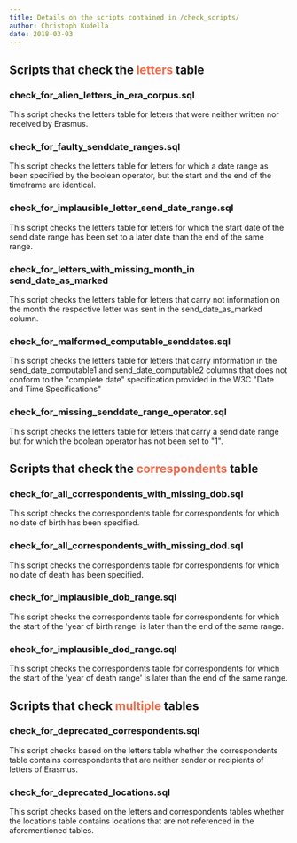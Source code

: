 ```yaml
---
title: Details on the scripts contained in /check_scripts/
author: Christoph Kudella
date: 2018-03-03
---
```

## Scripts that check the <span style="color:#f36949">letters</span> table

### check_for_alien_letters_in_era_corpus.sql
This script checks the letters table for letters that were neither written nor received by Erasmus.

### check_for_faulty_senddate_ranges.sql
This script checks the letters table for letters for which a date range as been specified by the boolean operator, but the start and the end of the timeframe are identical.

### check_for_implausible_letter_send_date_range.sql
This script checks the letters table for letters for which the start date of the send date range has been set to a later date than the end of the same range.

### check_for_letters_with_missing_month_in send_date_as_marked
This script checks the letters table for letters that carry not information on the month the respective letter was sent in the send_date_as_marked column.

### check_for_malformed_computable_senddates.sql
This script checks the letters table for letters that carry information in the send_date_computable1 and send_date_computable2 columns that does not conform to the "complete date" specification provided in the W3C "Date and Time Specifications"

### check_for_missing_senddate_range_operator.sql
This script checks the letters table for letters that carry a send date range but for which the boolean operator has not been set to "1".

## Scripts that check the <span style="color:#f36949">correspondents</span> table

### check_for_all_correspondents_with_missing_dob.sql
This script checks the correspondents table for correspondents for which no date of birth has been specified.

### check_for_all_correspondents_with_missing_dod.sql
This script checks the correspondents table for correspondents for which no date of death has been specified.

### check_for_implausible_dob_range.sql
This script checks the correspondents table for correspondents for which the start of the 'year of birth range' is later than the end of the same range.

### check_for_implausible_dod_range.sql
This script checks the correspondents table for correspondents for which the start of the 'year of death range' is later than the end of the same range.

## Scripts that check <span style="color:#f36949">multiple</span> tables

### check_for_deprecated_correspondents.sql
This script checks based on the letters table whether the correspondents table contains correspondents that are neither sender or recipients of letters of Erasmus.

### check_for_deprecated_locations.sql
This script checks based on the letters and correspondents tables whether the locations table contains locations that are not referenced in the aforementioned tables.
